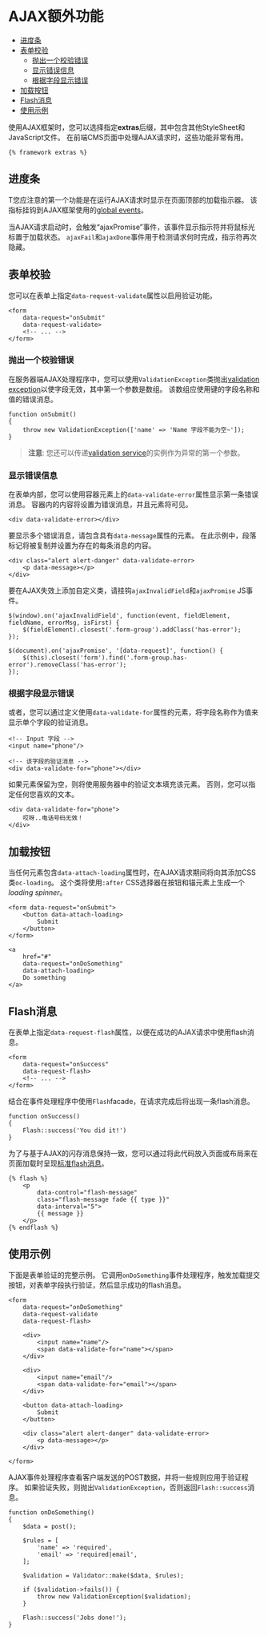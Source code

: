 # AJAX额外功能

- [进度条](#loader-stripe)
- [表单校验](#ajax-validation)
    - [抛出一个校验错误](#throw-validation-exception)
    - [显示错误信息](#error-messages)
    - [根据字段显示错误](#field-errors)
- [加载按钮](#loader-button)
- [Flash消息](#ajax-flash)
- [使用示例](#usage-example)

使用AJAX框架时，您可以选择指定**extras**后缀，其中包含其他StyleSheet和JavaScript文件。 在前端CMS页面中处理AJAX请求时，这些功能非常有用。

    {% framework extras %}

<a name="loader-stripe"></a>
## 进度条

T您应注意的第一个功能是在运行AJAX请求时显示在页面顶部的加载指示器。 该指标挂钩到AJAX框架使用的[global events](ajax-javascript-api.md#global-events)。

当AJAX请求启动时，会触发“ajaxPromise”事件，该事件显示指示符并将鼠标光标置于加载状态。 `ajaxFail`和`ajaxDone`事件用于检测请求何时完成，指示符再次隐藏。

<a name="ajax-validation"></a>
## 表单校验

您可以在表单上指定`data-request-validate`属性以启用验证功能。

    <form
        data-request="onSubmit"
        data-request-validate>
        <!-- ... -->
    </form>

<a name="throw-validation-exception"></a>
### 抛出一个校验错误

在服务器端AJAX处理程序中，您可以使用`ValidationException`类抛出[validation exception](services-error-log.md#validation-exception)以使字段无效，其中第一个参数是数组。 该数组应使用键的字段名称和值的错误消息。

    function onSubmit()
    {
        throw new ValidationException(['name' => 'Name 字段不能为空~']);
    }

> **注意**: 您还可以传递[validation service](services-validation.md)的实例作为异常的第一个参数。

<a name="error-messages"></a>
### 显示错误信息

在表单内部，您可以使用容器元素上的`data-validate-error`属性显示第一条错误消息。 容器内的内容将设置为错误消息，并且元素将可见。

    <div data-validate-error></div>

要显示多个错误消息，请包含具有`data-message`属性的元素。 在此示例中，段落标记将被复制并设置为存在的每条消息的内容。

    <div class="alert alert-danger" data-validate-error>
        <p data-message></p>
    </div>

要在AJAX失效上添加自定义类，请挂钩`ajaxInvalidField`和`ajaxPromise` JS事件。

    $(window).on('ajaxInvalidField', function(event, fieldElement, fieldName, errorMsg, isFirst) {
        $(fieldElement).closest('.form-group').addClass('has-error');
    });
    
    $(document).on('ajaxPromise', '[data-request]', function() {
        $(this).closest('form').find('.form-group.has-error').removeClass('has-error');
    });

<a name="field-errors"></a>
### 根据字段显示错误

或者，您可以通过定义使用`data-validate-for`属性的元素，将字段名称作为值来显示单个字段的验证消息。

    <!-- Input 字段 -->
    <input name="phone"/>

    <!-- 该字段的验证消息 -->
    <div data-validate-for="phone"></div>

如果元素保留为空，则将使用服务器中的验证文本填充该元素。 否则，您可以指定任何您喜欢的文本。

    <div data-validate-for="phone">
        哎呀..电话号码无效！
    </div>

<a name="loader-button"></a>
## 加载按钮

当任何元素包含`data-attach-loading`属性时，在AJAX请求期间将向其添加CSS类`oc-loading`。 这个类将使用`:after` CSS选择器在按钮和锚元素上生成一个*loading spinner*。

    <form data-request="onSubmit">
        <button data-attach-loading>
            Submit
        </button>
    </form>

    <a
        href="#"
        data-request="onDoSomething"
        data-attach-loading>
        Do something
    </a>

<a name="ajax-flash"></a>
## Flash消息

在表单上指定`data-request-flash`属性，以便在成功的AJAX请求中使用flash消息。

    <form
        data-request="onSuccess"
        data-request-flash>
        <!-- ... -->
    </form>

结合在事件处理程序中使用`Flash`facade，在请求完成后将出现一条flash消息。

    function onSuccess()
    {
        Flash::success('You did it!')
    }

为了与基于AJAX的闪存消息保持一致，您可以通过将此代码放入页面或布局来在页面加载时呈现[标准flash消息](markup-tag-flash.md)。

    {% flash %}
        <p
            data-control="flash-message"
            class="flash-message fade {{ type }}"
            data-interval="5">
            {{ message }}
        </p>
    {% endflash %}

<a name="usage-example"></a>
## 使用示例

下面是表单验证的完整示例。 它调用`onDoSomething`事件处理程序，触发加载提交按钮，对表单字段执行验证，然后显示成功的flash消息。

    <form
        data-request="onDoSomething"
        data-request-validate
        data-request-flash>

        <div>
            <input name="name"/>
            <span data-validate-for="name"></span>
        </div>

        <div>
            <input name="email"/>
            <span data-validate-for="email"></span>
        </div>

        <button data-attach-loading>
            Submit
        </button>

        <div class="alert alert-danger" data-validate-error>
            <p data-message></p>
        </div>

    </form>

AJAX事件处理程序查看客户端发送的POST数据，并将一些规则应用于验证程序。 如果验证失败，则抛出`ValidationException`，否则返回`Flash::success`消息。

    function onDoSomething()
    {
        $data = post();

        $rules = [
            'name' => 'required',
            'email' => 'required|email',
        ];

        $validation = Validator::make($data, $rules);

        if ($validation->fails()) {
            throw new ValidationException($validation);
        }

        Flash::success('Jobs done!');
    }
